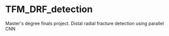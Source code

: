 # TFM_DRF_detection
Master's degree finals project. Distal radial fracture detection using parallel CNN 
